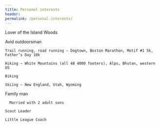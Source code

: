 ```yaml
---
title: Personal interests
header:
permalink: /personal-interests/
---
```


Lover of the Island Woods

Avid outdoorsman

    Trail running, road running – Dogtown, Boston Marathon, Motif #1 5k, Father’s Day 10k
    
    Hiking – White Mountains (all 48 4000 footers), Alps, Bhutan, western US
    
    Biking
    
    Skiing – New England, Utah, Wyoming
    
Family man

	  Married with 2 adult sons

    Scout Leader
    
    Little League Coach
